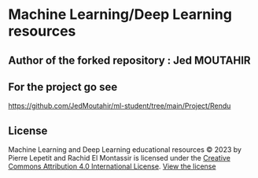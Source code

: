 # Machine Learning/Deep Learning resources

## Author of the forked repository : Jed MOUTAHIR

## For the project go see
https://github.com/JedMoutahir/ml-student/tree/main/Project/Rendu


## License

Machine Learning and Deep Learning educational resources © 2023 by Pierre Lepetit and Rachid El Montassir  is licensed under the [Creative Commons Attribution 4.0 International License](LICENSE.md).
[View the license](https://creativecommons.org/licenses/by/4.0/)
